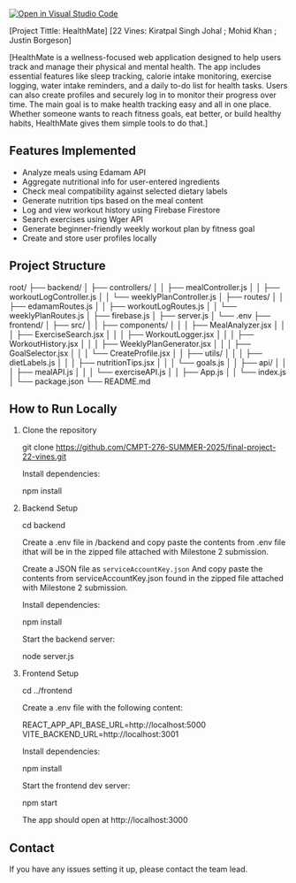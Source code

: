 [![Open in Visual Studio Code](https://classroom.github.com/assets/open-in-vscode-2e0aaae1b6195c2367325f4f02e2d04e9abb55f0b24a779b69b11b9e10269abc.svg)](https://classroom.github.com/online_ide?assignment_repo_id=19722667&assignment_repo_type=AssignmentRepo)

[Project Tittle: HealthMate]
[22 Vines: Kiratpal Singh Johal ; Mohid Khan ; Justin Borgeson]

[HealthMate is a wellness-focused web application designed to help users track and manage their physical and mental health. The app includes essential features like sleep tracking, calorie intake monitoring, exercise logging, water intake reminders, and a daily to-do list for health tasks. Users can also create profiles and securely log in to monitor their progress over time. The main goal is to make health tracking easy and all in one place. Whether someone wants to reach fitness goals, eat better, or build healthy habits, HealthMate gives them simple tools to do that.]

Features Implemented
---------------------
- Analyze meals using Edamam API
- Aggregate nutritional info for user-entered ingredients
- Check meal compatibility against selected dietary labels
- Generate nutrition tips based on the meal content
- Log and view workout history using Firebase Firestore
- Search exercises using Wger API
- Generate beginner-friendly weekly workout plan by fitness goal
- Create and store user profiles locally

Project Structure
------------------
root/
├── backend/
│   ├── controllers/
│   │   ├── mealController.js
│   │   ├── workoutLogController.js
│   │   └── weeklyPlanController.js
│   ├── routes/
│   │   ├── edamamRoutes.js
│   │   ├── workoutLogRoutes.js
│   │   └── weeklyPlanRoutes.js
│   ├── firebase.js
│   ├── server.js
│   └── .env
├── frontend/
│   ├── src/
│   │   ├── components/
│   │   │   ├── MealAnalyzer.jsx
│   │   │   ├── ExerciseSearch.jsx
│   │   │   ├── WorkoutLogger.jsx
│   │   │   ├── WorkoutHistory.jsx
│   │   │   ├── WeeklyPlanGenerator.jsx
│   │   │   ├── GoalSelector.jsx
│   │   │   └── CreateProfile.jsx
│   │   ├── utils/
│   │   │   ├── dietLabels.js
│   │   │   ├── nutritionTips.jsx
│   │   │   └── goals.js
│   │   ├── api/
│   │   │   ├── mealAPI.js
│   │   │   └── exerciseAPI.js
│   │   ├── App.js
│   │   └── index.js
│   └── package.json
└── README.md

How to Run Locally
------------------

1. Clone the repository

    git clone https://github.com/CMPT-276-SUMMER-2025/final-project-22-vines.git

    Install dependencies:

    npm install

2. Backend Setup

    cd backend

    Create a .env file in /backend and copy paste the contents from .env file ithat will be in the zipped file attached with Milestone 2 submission.

    Create a JSON file as `serviceAccountKey.json` And copy paste the contents from serviceAccountKey.json found in the zipped file attached with Milestone 2 submission.
    
    Install dependencies:

    npm install

    Start the backend server:

    node server.js

3. Frontend Setup

    cd ../frontend

    Create a .env file with the following content:

    REACT_APP_API_BASE_URL=http://localhost:5000
    VITE_BACKEND_URL=http://localhost:3001

    Install dependencies:

    npm install

    Start the frontend dev server:

    npm start

    The app should open at http://localhost:3000

Contact
--------
If you have any issues setting it up, please contact the team lead.
